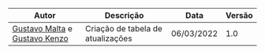   |  Autor | Descrição | Data | Versão |
|--|--|--|--|
| [Gustavo Malta](https://github.com/gfmalta) e [Gustavo Kenzo](https://github.com/gustavokenzo1) | Criação de tabela de atualizações | 06/03/2022| 1.0|
